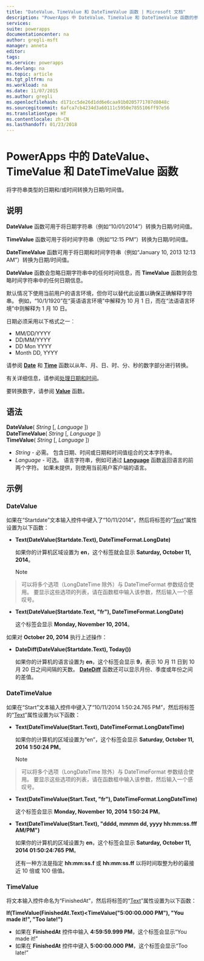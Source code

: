 ```yaml
---
title: "DateValue、TimeValue 和 DateTimeValue 函数 | Microsoft 文档"
description: "PowerApps 中 DateValue、TimeValue 和 DateTimeValue 函数的参考信息（包括语法和示例）"
services: 
suite: powerapps
documentationcenter: na
author: gregli-msft
manager: anneta
editor: 
tags: 
ms.service: powerapps
ms.devlang: na
ms.topic: article
ms.tgt_pltfrm: na
ms.workload: na
ms.date: 11/07/2015
ms.author: gregli
ms.openlocfilehash: d171cc5de26d1dd6e6caa91b0205771707d8048c
ms.sourcegitcommit: 6afca7cb4234d3a60111c5950e7855106ff97e56
ms.translationtype: HT
ms.contentlocale: zh-CN
ms.lasthandoff: 01/23/2018
---
```

# <a name="datevalue-timevalue-and-datetimevalue-functions-in-powerapps"></a>PowerApps 中的 DateValue、TimeValue 和 DateTimeValue 函数
将字符串类型的日期和/或时间转换为日期/时间值。

## <a name="description"></a>说明
**DateValue** 函数可用于将日期字符串（例如“10/01/2014”）转换为日期/时间值。

**TimeValue** 函数可用于将时间字符串（例如“12:15 PM”）转换为日期/时间值。

**DateTimeValue** 函数可用于将日期和时间字符串（例如“January 10, 2013 12:13 AM”）转换为日期/时间值。

**DateValue** 函数会忽略日期字符串中的任何时间信息，而 **TimeValue** 函数则会忽略时间字符串中的任何日期信息。

默认情况下使用当前用户的语言环境，但你可以替代此设置以确保正确解释字符串。 例如，“10/1/1920”在“英语语言环境”中解释为 10 月 1 日，而在“法语语言环境”中则解释为 1 月 10 日。<sup></sup><sup></sup>

日期必须采用以下格式之一︰

* MM/DD/YYYY
* DD/MM/YYYY
* DD Mon YYYY
* Month DD, YYYY

请参阅 **[Date](function-date-time.md)** 和 **[Time](function-date-time.md)** 函数以从年、月、日、时、分、秒的数字部分进行转换。

有关详细信息，请参阅[处理日期和时间](../show-text-dates-times.md)。

要转换数字，请参阅 **[Value](function-value.md)** 函数。

## <a name="syntax"></a>语法
**DateValue**( *String* [, *Language* ])<br>**DateTimeValue**( *String* [, *Language* ])<br>**TimeValue**( *String* [, *Language* ])

* *String* - 必需。  包含日期、时间或日期和时间值组合的文本字符串。
* *Language* - 可选。  语言字符串，例如可通过 **[Language](function-language.md)** 函数返回语言的前两个字符。  如果未提供，则使用当前用户客户端的语言。  

## <a name="examples"></a>示例
### <a name="datevalue"></a>DateValue
如果在“Startdate”文本输入控件中键入了“10/11/2014”，然后将标签的“[Text](../controls/properties-core.md)”属性设置为以下函数：

* **Text(DateValue(Startdate.Text), DateTimeFormat.LongDate)**
  
    如果你的计算机区域设置为 **en**，这个标签就会显示 **Saturday, October 11, 2014**。
  
    > [!NOTE]
> 可以将多个选项（LongDateTime 除外）与 DateTimeFormat 参数结合使用。 要显示这些选项的列表，请在函数框中输入该参数，然后输入一个感叹号。
* **Text(DateValue(Startdate.Text, "fr"), DateTimeFormat.LongDate)**
  
    这个标签会显示 **Monday, November 10, 2014**。

如果对 **October 20, 2014** 执行上述操作：

* **DateDiff(DateValue(Startdate.Text), Today())**
  
    如果你的计算机的语言设置为 **en**，这个标签会显示 **9**，表示 10 月 11 日到 10 月 20 日之间间隔的天数。 **[DateDiff](function-dateadd-datediff.md)** 函数还可以显示月份、季度或年份之间的差值。

### <a name="datetimevalue"></a>DateTimeValue
如果在“Start”文本输入控件中键入了“10/11/2014 1:50:24.765 PM”，然后将标签的“[Text](../controls/properties-core.md)”属性设置为以下函数：

* **Text(DateTimeValue(Start.Text), DateTimeFormat.LongDateTime)**
  
    如果你的计算机的区域设置为“en”，这个标签会显示 **Saturday, October 11, 2014 1:50:24 PM**。
  
    > [!NOTE]
> 可以将多个选项（LongDateTime 除外）与 DateTimeFormat 参数结合使用。 要显示这些选项的列表，请在函数框中输入该参数，然后输入一个感叹号。
* **Text(DateTimeValue(Start.Text, "fr"), DateTimeFormat.LongDateTime)**
  
    这个标签会显示 **Monday, November 10, 2014 1:50:24 PM**。
* **Text(DateTimeValue(Start.Text), "dddd, mmmm dd, yyyy hh:mm:ss.fff AM/PM")**
  
    如果你的计算机的区域设置为 **en**，这个标签会显示 **Saturday, October 11, 2014 01:50:24:765 PM**。
  
    还有一种方法是指定 **hh:mm:ss.f** 或 **hh:mm:ss.ff** 以将时间取整为秒的最接近 10 倍或 100 倍值。

### <a name="timevalue"></a>TimeValue
将文本输入控件命名为“FinishedAt”，然后将标签的“[Text](../controls/properties-core.md)”属性设置为以下函数：

**If(TimeValue(FinishedAt.Text)<TimeValue("5:00:00.000 PM"), "You made it!", "Too late!")**

* 如果在 **FinishedAt** 控件中输入 **4:59:59.999 PM**，这个标签会显示“You made it!”
* 如果在 **FinishedAt** 控件中键入 **5:00:00.000 PM**，这个标签会显示“Too late!”

